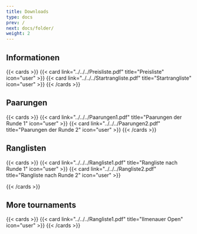 ```yaml
---
title: Downloads
type: docs
prev: /
next: docs/folder/
weight: 2
---
```


## Informationen

{{< cards >}}
{{< card link="../../../Preisliste.pdf" title="Preisliste" icon="user" >}}
{{< card link="../../../Startrangliste.pdf" title="Startrangliste" icon="user" >}}
{{< /cards >}}

## Paarungen

{{< cards >}}
{{< card link="../../../Paarungen1.pdf" title="Paarungen der Runde 1" icon="user" >}}
{{< card link="../../../Paarungen2.pdf" title="Paarungen der Runde 2" icon="user" >}}
{{< /cards >}}

## Ranglisten

{{< cards >}}
{{< card link="../../../Rangliste1.pdf" title="Rangliste nach Runde 1" icon="user" >}}
{{< card link="../../../Rangliste2.pdf" title="Rangliste nach Runde 2" icon="user" >}}

{{< /cards >}}

## More tournaments

{{< cards >}}
{{< card link="../../../Rangliste1.pdf" title="Ilmenauer Open" icon="user" >}}
{{< /cards >}}
